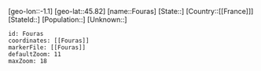 ﻿---
location: [45.82,-1.1]
mapzoom: [7,12] 
mapmarker: city 
type: City
tags:
- geo/City


SpocWebEntityId: 30224
isDeleted: false
confidential: public

---
[geo-lon::-1.1]
[geo-lat::45.82]
[name::Fouras]
[State::]
[Country::[[France]]]
[StateId::]
[Population::]
[Unknown::]


```leaflet
id: Fouras
coordinates: [[Fouras]]
markerFile: [[Fouras]]
defaultZoom: 11 
maxZoom: 18
```
